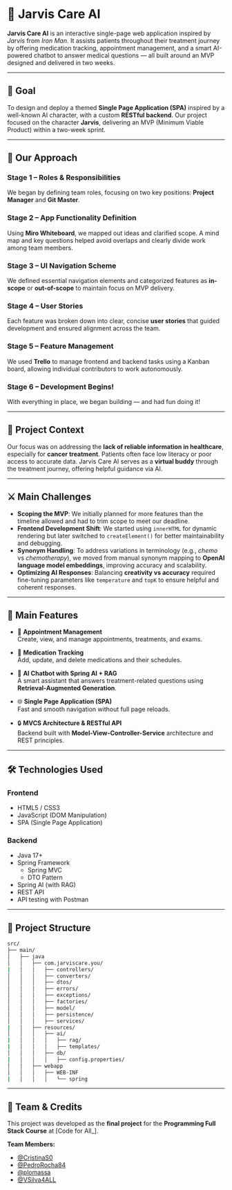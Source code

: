 # 💊 Jarvis Care AI

**Jarvis Care AI** is an interactive single-page web application inspired by *Jarvis* from *Iron Man*. It assists patients throughout their treatment journey by offering medication tracking, appointment management, and a smart AI-powered chatbot to answer medical questions — all built around an MVP designed and delivered in two weeks.

---

## 🎯 Goal

To design and deploy a themed **Single Page Application (SPA)** inspired by a well-known AI character, with a custom **RESTful backend**. Our project focused on the character **Jarvis**, delivering an MVP (Minimum Viable Product) within a two-week sprint.

---

## 🚀 Our Approach

### Stage 1 – Roles & Responsibilities  
We began by defining team roles, focusing on two key positions: **Project Manager** and **Git Master**.

### Stage 2 – App Functionality Definition  
Using **Miro Whiteboard**, we mapped out ideas and clarified scope. A mind map and key questions helped avoid overlaps and clearly divide work among team members.

### Stage 3 – UI Navigation Scheme  
We defined essential navigation elements and categorized features as **in-scope** or **out-of-scope** to maintain focus on MVP delivery.

### Stage 4 – User Stories  
Each feature was broken down into clear, concise **user stories** that guided development and ensured alignment across the team.

### Stage 5 – Feature Management  
We used **Trello** to manage frontend and backend tasks using a Kanban board, allowing individual contributors to work autonomously.

### Stage 6 – Development Begins!  
With everything in place, we began building — and had fun doing it!

---

## 🧠 Project Context

Our focus was on addressing the **lack of reliable information in healthcare**, especially for **cancer treatment**. Patients often face low literacy or poor access to accurate data. Jarvis Care AI serves as a **virtual buddy** through the treatment journey, offering helpful guidance via AI.

---

## ⚔️ Main Challenges

- **Scoping the MVP**: We initially planned for more features than the timeline allowed and had to trim scope to meet our deadline.
- **Frontend Development Shift**: We started using `innerHTML` for dynamic rendering but later switched to `createElement()` for better maintainability and debugging.
- **Synonym Handling**: To address variations in terminology (e.g., *chemo* vs *chemotherapy*), we moved from manual synonym mapping to **OpenAI language model embeddings**, improving accuracy and scalability.
- **Optimizing AI Responses**: Balancing **creativity vs accuracy** required fine-tuning parameters like `temperature` and `topK` to ensure helpful and coherent responses.

---

## 🔑 Main Features

- 📅 **Appointment Management**  
  Create, view, and manage appointments, treatments, and exams.

- 💊 **Medication Tracking**  
  Add, update, and delete medications and their schedules.

- 🤖 **AI Chatbot with Spring AI + RAG**  
  A smart assistant that answers treatment-related questions using **Retrieval-Augmented Generation**.

- 🌐 **Single Page Application (SPA)**  
  Fast and smooth navigation without full page reloads.

- 🔒 **MVCS Architecture & RESTful API**  
  Backend built with **Model-View-Controller-Service** architecture and REST principles.

---

## 🛠️ Technologies Used

### Frontend  
- HTML5 / CSS3  
- JavaScript (DOM Manipulation)  
- SPA (Single Page Application)

### Backend  
- Java 17+  
- Spring Framework  
  - Spring MVC  
  - DTO Pattern  
- Spring AI (with RAG)  
- REST API  
- API testing with Postman

---

## 📁 Project Structure

```bash
src/
├── main/
│   ├── java
│   │   ├── com.jarviscare.you/
|   │   │   ├── controllers/
│   │   │   ├── converters/
│   │   │   ├── dtos/
│   │   │   ├── errors/
│   │   │   ├── exceptions/
│   │   │   ├── factories/
│   │   │   ├── model/
│   │   │   ├── persistence/
│   │   │   ├── services/
|   │   ├── resources/
│   │   │   ├── ai/
|   │   │   │   ├── rag/
|   │   │   │   ├── templates/
│   │   │   ├── db/
|   │   │   │   ├── config.properties/
│   │   ├── webapp
│   │   │   ├── WEB-INF
|   │   │   │   └── spring
```

---

## 👥 Team & Credits

This project was developed as the **final project** for the **Programming Full Stack Course** at [Code for All_].

**Team Members:**
- [@CristinaS0](https://github.com/CristinaS0)  
- [@PedroRocha84](https://github.com/PedroRocha84)  
- [@plomassa](https://github.com/plomassa)  
- [@VSilva4ALL](https://github.com/VSilva4ALL)
